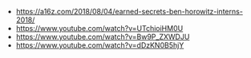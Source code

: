 - https://a16z.com/2018/08/04/earned-secrets-ben-horowitz-interns-2018/
- https://www.youtube.com/watch?v=UTchioiHM0U
- https://www.youtube.com/watch?v=Bw9P_ZXWDJU
- https://www.youtube.com/watch?v=dDzKN0B5hjY
